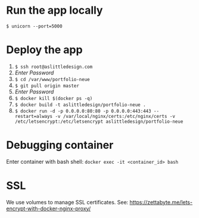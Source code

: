 
# Run the app locally
`$ unicorn --port=5000`

# Deploy the app
1. `$ ssh root@aslittledesign.com`
2. *Enter Password*
3. `$ cd /var/www/portfolio-neue`
4. `$ git pull origin master`
5. *Enter Password*
6. `$ docker kill $(docker ps -q)`
7. `$ docker build -t aslittledesign/portfolio-neue .`
8. `$ docker run -d -p 0.0.0.0:80:80 -p 0.0.0.0:443:443 --restart=always -v /var/local/nginx/certs:/etc/nginx/certs -v /etc/letsencrypt:/etc/letsencrypt aslittledesign/portfolio-neue`

# Debugging container
Enter container with bash shell: `docker exec -it <container_id> bash`

# SSL
We use volumes to manage SSL certificates. See: https://zettabyte.me/lets-encrypt-with-docker-nginx-proxy/
